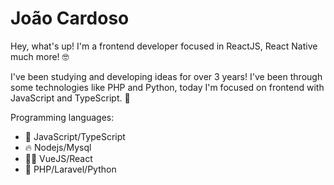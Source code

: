 # João Cardoso

Hey, what's up! I'm a frontend developer focused in ReactJS, React Native much more! 🤓



I've been studying and developing ideas for over 3 years! I've been through some technologies like PHP and Python, today I'm focused on frontend with JavaScript and TypeScript. 🚀

Programming languages:

-  🚀 JavaScript/TypeScript
-  🔥 Nodejs/Mysql
-  👨‍💻 VueJS/React
-  🤒 PHP/Laravel/Python
